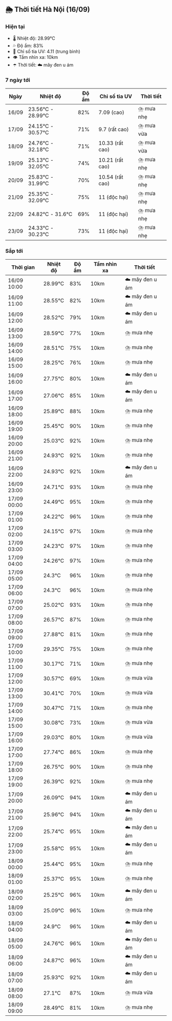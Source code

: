 ## 🌦️ Thời tiết Hà Nội (16/09)

### Hiện tại

- 🌡️ Nhiệt độ: 28.99℃
- 💦 Độ ẩm: 83%
- 🌟 Chỉ số tia UV: 4.11 (trung bình)
- 👁️ Tầm nhìn xa: 10km
- ☂️ Thời tiết: ☁️ mây đen u ám

### 7 ngày tới

| Ngày | Nhiệt độ | Độ ẩm | Chỉ số tia UV | Thời tiết |
| --- | --- | --- | --- | --- |
| 16/09 | 23.56℃ - 28.99℃ | 82% | 7.09 (cao) | ⛈️ mưa nhẹ |
| 17/09 | 24.15℃ - 30.57℃ | 71% | 9.7 (rất cao) | ⛈️ mưa vừa |
| 18/09 | 24.76℃ - 32.18℃ | 71% | 10.33 (rất cao) | ⛈️ mưa vừa |
| 19/09 | 25.13℃ - 32.05℃ | 74% | 10.21 (rất cao) | ⛈️ mưa nhẹ |
| 20/09 | 25.83℃ - 31.99℃ | 70% | 10.54 (rất cao) | ⛈️ mưa nhẹ |
| 21/09 | 25.35℃ - 32.09℃ | 75% | 11 (độc hại) | ⛈️ mưa nhẹ |
| 22/09 | 24.82℃ - 31.6℃ | 69% | 11 (độc hại) | ⛈️ mưa nhẹ |
| 23/09 | 24.33℃ - 30.23℃ | 73% | 11 (độc hại) | ⛈️ mưa nhẹ |

### Sắp tới

| Thời gian | Nhiệt độ | Độ ẩm | Tầm nhìn xa | Thời tiết |
| --- | --- | --- | --- | --- |
| 16/09 10:00 | 28.99℃ | 83% | 10km | ☁️ mây đen u ám |
| 16/09 11:00 | 28.55℃ | 82% | 10km | ☁️ mây đen u ám |
| 16/09 12:00 | 28.52℃ | 79% | 10km | ☁️ mây đen u ám |
| 16/09 13:00 | 28.59℃ | 77% | 10km | ⛈️ mưa nhẹ |
| 16/09 14:00 | 28.51℃ | 75% | 10km | ⛈️ mưa nhẹ |
| 16/09 15:00 | 28.25℃ | 76% | 10km | ⛈️ mưa nhẹ |
| 16/09 16:00 | 27.75℃ | 80% | 10km | ☁️ mây đen u ám |
| 16/09 17:00 | 27.06℃ | 85% | 10km | ☁️ mây đen u ám |
| 16/09 18:00 | 25.89℃ | 88% | 10km | ⛈️ mưa nhẹ |
| 16/09 19:00 | 25.45℃ | 90% | 10km | ⛈️ mưa nhẹ |
| 16/09 20:00 | 25.03℃ | 92% | 10km | ⛈️ mưa nhẹ |
| 16/09 21:00 | 24.93℃ | 92% | 10km | ⛈️ mưa nhẹ |
| 16/09 22:00 | 24.93℃ | 92% | 10km | ☁️ mây đen u ám |
| 16/09 23:00 | 24.71℃ | 93% | 10km | ⛈️ mưa nhẹ |
| 17/09 00:00 | 24.49℃ | 95% | 10km | ⛈️ mưa nhẹ |
| 17/09 01:00 | 24.22℃ | 96% | 10km | ⛈️ mưa nhẹ |
| 17/09 02:00 | 24.15℃ | 97% | 10km | ⛈️ mưa nhẹ |
| 17/09 03:00 | 24.23℃ | 97% | 10km | ⛈️ mưa nhẹ |
| 17/09 04:00 | 24.26℃ | 97% | 10km | ⛈️ mưa nhẹ |
| 17/09 05:00 | 24.3℃ | 96% | 10km | ⛈️ mưa nhẹ |
| 17/09 06:00 | 24.3℃ | 96% | 10km | ⛈️ mưa nhẹ |
| 17/09 07:00 | 25.02℃ | 93% | 10km | ⛈️ mưa nhẹ |
| 17/09 08:00 | 26.57℃ | 87% | 10km | ⛈️ mưa nhẹ |
| 17/09 09:00 | 27.88℃ | 81% | 10km | ⛈️ mưa nhẹ |
| 17/09 10:00 | 29.35℃ | 75% | 10km | ⛈️ mưa nhẹ |
| 17/09 11:00 | 30.17℃ | 71% | 10km | ⛈️ mưa nhẹ |
| 17/09 12:00 | 30.57℃ | 69% | 10km | ⛈️ mưa vừa |
| 17/09 13:00 | 30.41℃ | 70% | 10km | ⛈️ mưa vừa |
| 17/09 14:00 | 30.47℃ | 71% | 10km | ⛈️ mưa nhẹ |
| 17/09 15:00 | 30.08℃ | 73% | 10km | ⛈️ mưa vừa |
| 17/09 16:00 | 29.03℃ | 80% | 10km | ⛈️ mưa vừa |
| 17/09 17:00 | 27.74℃ | 86% | 10km | ⛈️ mưa nhẹ |
| 17/09 18:00 | 26.75℃ | 90% | 10km | ⛈️ mưa nhẹ |
| 17/09 19:00 | 26.39℃ | 92% | 10km | ⛈️ mưa nhẹ |
| 17/09 20:00 | 26.09℃ | 94% | 10km | ☁️ mây đen u ám |
| 17/09 21:00 | 25.96℃ | 94% | 10km | ☁️ mây đen u ám |
| 17/09 22:00 | 25.74℃ | 95% | 10km | ☁️ mây đen u ám |
| 17/09 23:00 | 25.58℃ | 95% | 10km | ☁️ mây đen u ám |
| 18/09 00:00 | 25.44℃ | 95% | 10km | ⛈️ mưa nhẹ |
| 18/09 01:00 | 25.37℃ | 95% | 10km | ⛈️ mưa nhẹ |
| 18/09 02:00 | 25.25℃ | 96% | 10km | ☁️ mây đen u ám |
| 18/09 03:00 | 25.09℃ | 96% | 10km | ⛈️ mưa nhẹ |
| 18/09 04:00 | 24.9℃ | 96% | 10km | ☁️ mây đen u ám |
| 18/09 05:00 | 24.76℃ | 96% | 10km | ☁️ mây đen u ám |
| 18/09 06:00 | 24.87℃ | 96% | 10km | ☁️ mây đen u ám |
| 18/09 07:00 | 25.93℃ | 92% | 10km | ☁️ mây đen u ám |
| 18/09 08:00 | 27.1℃ | 87% | 10km | ⛈️ mưa vừa |
| 18/09 09:00 | 28.49℃ | 81% | 10km | ⛈️ mưa nhẹ |
